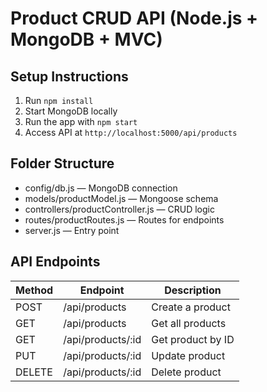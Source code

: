 # Product CRUD API (Node.js + MongoDB + MVC)

## Setup Instructions
1. Run `npm install`
2. Start MongoDB locally
3. Run the app with `npm start`
4. Access API at `http://localhost:5000/api/products`

## Folder Structure
- config/db.js — MongoDB connection
- models/productModel.js — Mongoose schema
- controllers/productController.js — CRUD logic
- routes/productRoutes.js — Routes for endpoints
- server.js — Entry point

## API Endpoints
| Method | Endpoint | Description |
|--------|-----------|-------------|
| POST | /api/products | Create a product |
| GET | /api/products | Get all products |
| GET | /api/products/:id | Get product by ID |
| PUT | /api/products/:id | Update product |
| DELETE | /api/products/:id | Delete product |
